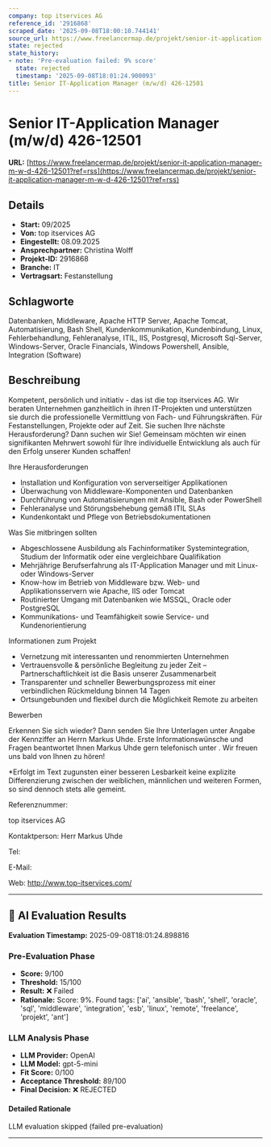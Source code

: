```yaml
---
company: top itservices AG
reference_id: '2916868'
scraped_date: '2025-09-08T18:00:10.744141'
source_url: https://www.freelancermap.de/projekt/senior-it-application-manager-m-w-d-426-12501?ref=rss
state: rejected
state_history:
- note: 'Pre-evaluation failed: 9% score'
  state: rejected
  timestamp: '2025-09-08T18:01:24.900093'
title: Senior IT-Application Manager (m/w/d) 426-12501
---
```



# Senior IT-Application Manager (m/w/d) 426-12501
**URL:** [https://www.freelancermap.de/projekt/senior-it-application-manager-m-w-d-426-12501?ref=rss](https://www.freelancermap.de/projekt/senior-it-application-manager-m-w-d-426-12501?ref=rss)
## Details
- **Start:** 09/2025
- **Von:** top itservices AG
- **Eingestellt:** 08.09.2025
- **Ansprechpartner:** Christina Wolff
- **Projekt-ID:** 2916868
- **Branche:** IT
- **Vertragsart:** Festanstellung

## Schlagworte
Datenbanken, Middleware, Apache HTTP Server, Apache Tomcat, Automatisierung, Bash Shell, Kundenkommunikation, Kundenbindung, Linux, Fehlerbehandlung, Fehleranalyse, ITIL, IIS, Postgresql, Microsoft Sql-Server, Windows-Server, Oracle Financials, Windows Powershell, Ansible, Integration (Software)

## Beschreibung
Kompetent, persönlich und initiativ - das ist die top itservices AG. Wir beraten Unternehmen ganzheitlich in ihren IT-Projekten und unterstützen sie durch die professionelle Vermittlung von Fach- und Führungskräften. Für Festanstellungen, Projekte oder auf Zeit.
Sie suchen Ihre nächste Herausforderung? Dann suchen wir Sie!
Gemeinsam möchten wir einen signifikanten Mehrwert sowohl für Ihre individuelle Entwicklung als auch für den Erfolg unserer Kunden schaffen!

Ihre Herausforderungen

- Installation und Konfiguration von serverseitiger Applikationen
- Überwachung von Middleware-Komponenten und Datenbanken
- Durchführung von Automatisierungen mit Ansible, Bash oder PowerShell
- Fehleranalyse und Störungsbehebung gemäß ITIL SLAs
- Kundenkontakt und Pflege von Betriebsdokumentationen

Was Sie mitbringen sollten

- Abgeschlossene Ausbildung als Fachinformatiker Systemintegration, Studium der Informatik oder eine vergleichbare Qualifikation
- Mehrjährige Berufserfahrung als IT-Application Manager und mit Linux- oder Windows-Server
- Know-how im Betrieb von Middleware bzw. Web- und Applikationsservern wie Apache, IIS oder Tomcat
- Routinierter Umgang mit Datenbanken wie MSSQL, Oracle oder PostgreSQL
- Kommunikations- und Teamfähigkeit sowie Service- und Kundenorientierung

Informationen zum Projekt

- Vernetzung mit interessanten und renommierten Unternehmen
- Vertrauensvolle & persönliche Begleitung zu jeder Zeit – Partnerschaftlichkeit ist die Basis unserer Zusammenarbeit
- Transparenter und schneller Bewerbungsprozess mit einer verbindlichen Rückmeldung binnen 14 Tagen
- Ortsungebunden und flexibel durch die Möglichkeit Remote zu arbeiten

Bewerben

Erkennen Sie sich wieder? Dann senden Sie Ihre Unterlagen unter Angabe der Kennziffer an Herrn Markus Uhde. Erste Informationswünsche und Fragen beantwortet Ihnen Markus Uhde gern telefonisch unter . Wir freuen uns bald von Ihnen zu hören!

*Erfolgt im Text zugunsten einer besseren Lesbarkeit keine explizite Differenzierung zwischen der weiblichen, männlichen und weiteren Formen, so sind dennoch stets alle gemeint.

Referenznummer:

top itservices AG

Kontaktperson:
Herr Markus Uhde

Tel:

E-Mail:

Web: http://www.top-itservices.com/

---

## 🤖 AI Evaluation Results

**Evaluation Timestamp:** 2025-09-08T18:01:24.898816

### Pre-Evaluation Phase
- **Score:** 9/100
- **Threshold:** 15/100
- **Result:** ❌ Failed
- **Rationale:** Score: 9%. Found tags: ['ai', 'ansible', 'bash', 'shell', 'oracle', 'sql', 'middleware', 'integration', 'esb', 'linux', 'remote', 'freelance', 'projekt', 'ant']

### LLM Analysis Phase
- **LLM Provider:** OpenAI
- **LLM Model:** gpt-5-mini
- **Fit Score:** 0/100
- **Acceptance Threshold:** 89/100
- **Final Decision:** ❌ REJECTED

#### Detailed Rationale
LLM evaluation skipped (failed pre-evaluation)

---
